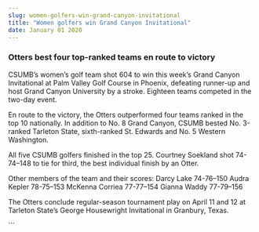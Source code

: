 ```yaml
---
slug: women-golfers-win-grand-canyon-invitational
title: "Women golfers win Grand Canyon Invitational"
date: January 01 2020
---
```


 
<h3>Otters best four top-ranked teams en route to victory</h3>
<p>
  CSUMB’s women’s golf team shot 604 to win this week’s Grand Canyon
  Invitational at Palm Valley Golf Course in Phoenix, defeating runner-up and
  host Grand Canyon University by a stroke. Eighteen teams competed in the
  two-day event.
</p>
<p>
  En route to the victory, the Otters outperformed four teams ranked in the top
  10 nationally. In addition to No. 8 Grand Canyon, CSUMB bested No. 3-ranked
  Tarleton State, sixth-ranked St. Edwards and No. 5 Western Washington.
</p>
<p>
  All five CSUMB golfers finished in the top 25. Courtney Soekland shot
  74-74–148 to tie for third, the best individual finish by an Otter.
</p>
<p>
  Other members of the team and their scores: Darcy Lake 74-76–150 Audra Kepler
  78-75–153 McKenna Corriea 77-77–154 Gianna Waddy 77-79–156
</p>
<p>
  The Otters conclude regular-season tournament play on April 11 and 12 at
  Tarleton State’s George Housewright Invitational in Granbury, Texas.
</p>
<p></p>
```

